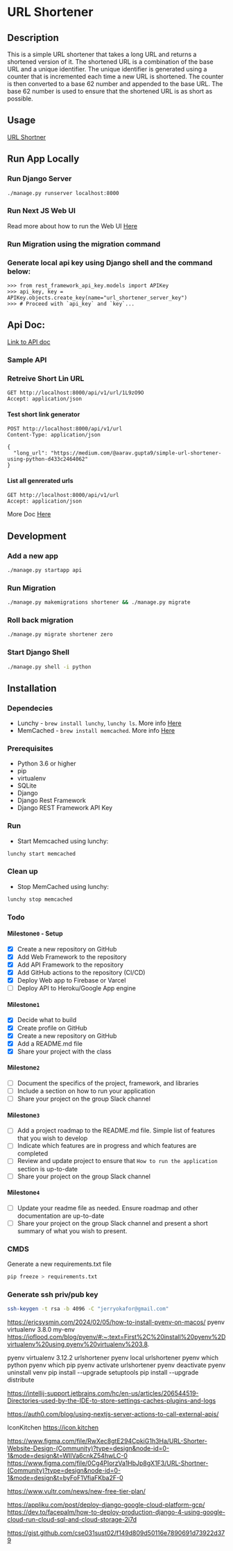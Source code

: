 # URL Shortener

## Description

This is a simple URL shortener that takes a long URL and returns a shortened version of it. The shortened URL is a
combination of the base URL and a unique identifier. The unique identifier is generated using a counter that is
incremented each time a new URL is shortened. The counter is then converted to a base 62 number and appended to the base
URL. The base 62 number is used to ensure that the shortened URL is as short as possible.

## Usage

[URL Shortner](https://urls-4b.web.app/)

## Run App Locally

### Run Django Server

```bash
./manage.py runserver localhost:8000
```

### Run Next JS Web UI

Read more about how to run the Web UI [Here](/web/README.md)

### Run Migration using the migration command

### Generate local api key using Django shell and the command below:

```
>>> from rest_framework_api_key.models import APIKey
>>> api_key, key = APIKey.objects.create_key(name="url_shortener_server_key")
>>> # Proceed with `api_key` and `key`...
```

## Api Doc:

[Link to API doc](http://localhost:8000/doc/)

### Sample API

### Retreive Short Lin URL

```
GET http://localhost:8000/api/v1/url/1L9zO9O
Accept: application/json
```

#### Test short link generator

```
POST http://localhost:8000/api/v1/url
Content-Type: application/json

{
  "long_url": "https://medium.com/@aarav.gupta9/simple-url-shortener-using-python-d433c2464062"
}
```

#### List all genrerated urls

```
GET http://localhost:8000/api/v1/url
Accept: application/json

```

More Doc [Here](URLShortener.http)

## Development

### Add a new app

```bash
./manage.py startapp api
```

### Run Migration

```bash
./manage.py makemigrations shortener && ./manage.py migrate
```

### Roll back migration

```bash
./manage.py migrate shortener zero 
```

### Start Django Shell

```bash
./manage.py shell -i python
```

## Installation

### Dependecies

- Lunchy - `brew install lunchy`, `lunchy ls`. More info [Here](https://github.com/eddiezane/lunchy)
- MemCached - `brew install memcached`. More
  info [Here](https://gist.github.com/tomysmile/ba6c0ba4488ea51e6423d492985a7953)

### Prerequisites

- Python 3.6 or higher
- pip
- virtualenv
- SQLite
- Django
- Django Rest Framework
- Django REST Framework API Key

### Run

- Start Memcached using lunchy:

```bash
lunchy start memcached
```

### Clean up

- Stop MemCached using lunchy:

```bash
lunchy stop memcached
```

### Todo

#### Milestone`0` - Setup

- [x] Create a new repository on GitHub
- [x] Add Web Framework to the repository
- [x] Add API Framework to the repository
- [x] Add GitHub actions to the repository (CI/CD)
- [x] Deploy Web app to Firebase or Varcel
- [ ] Deploy API to Heroku/Google App engine

#### Milestone`1`

- [x] Decide what to build
- [x] Create profile on GitHub
- [x] Create a new repository on GitHub
- [x] Add a README.md file
- [x] Share your project with the class

#### Milestone`2`

- [ ] Document the specifics of the project, framework, and libraries
- [ ] Include a section on how to run your application
- [ ] Share your project on the group Slack channel

#### Milestone`3`

- [ ] Add a project roadmap to the README.md file. Simple list of features that you wish to develop
- [ ] Indicate which features are in progress and which features are completed
- [ ] Review and update project to ensure that `How to run the application` section is up-to-date
- [ ] Share your project on the group Slack channel

#### Milestone`4`

- [ ] Update your readme file as needed. Ensure roadmap and other documentation are up-to-date
- [ ] Share your project on the group Slack channel and present a short summary of what you wish to present.

### CMDS

Generate a new requirements.txt file

```bash
pip freeze > requirements.txt
```

### Generate ssh priv/pub key
```bash
ssh-keygen -t rsa -b 4096 -C "jerryokafor@gmail.com"
```
https://ericsysmin.com/2024/02/05/how-to-install-pyenv-on-macos/
pyenv virtualenv 3.8.0 my-env
https://ioflood.com/blog/pyenv/#:~:text=First%2C%20install%20pyenv%2Dvirtualenv%20using,pyenv%20virtualenv%203.8.

pyenv virtualenv 3.12.2 urlshortener
pyenv local urlshortener
pyenv which python
pyenv which pip
pyenv activate urlshortener
pyenv deactivate
pyenv uninstall venv
pip install --upgrade setuptools
pip install --upgrade distribute 

https://intellij-support.jetbrains.com/hc/en-us/articles/206544519-Directories-used-by-the-IDE-to-store-settings-caches-plugins-and-logs

https://auth0.com/blog/using-nextjs-server-actions-to-call-external-apis/

IconKitchen
https://icon.kitchen

https://www.figma.com/file/RwXec8gtE294CpkiG1h3Ha/URL-Shorter-Website-Design-(Community)?type=design&node-id=0-1&mode=design&t=WIIVa6cnkZ54hwLC-0
https://www.figma.com/file/0Cg4PIorzVa1HbJp8gX1F3/URL-Shortner-(Community)?type=design&node-id=0-1&mode=design&t=byFoF1VfiaFKba2F-0

https://www.vultr.com/news/new-free-tier-plan/

https://appliku.com/post/deploy-django-google-cloud-platform-gcp/
https://dev.to/facepalm/how-to-deploy-production-django-4-using-google-cloud-run-cloud-sql-and-cloud-storage-2i7d

https://gist.github.com/cse031sust02/f149d809d50116e7890691d73922d379